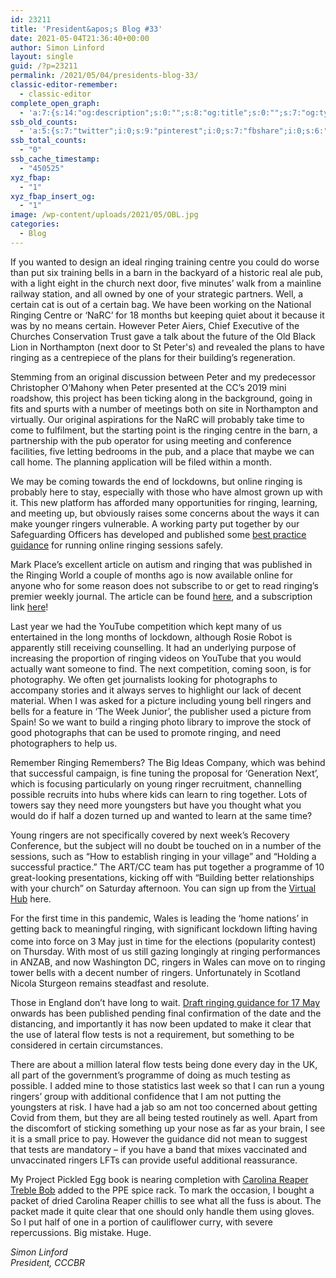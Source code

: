 ```yaml
---
id: 23211
title: 'President&apos;s Blog #33'
date: 2021-05-04T21:36:40+00:00
author: Simon Linford
layout: single
guid: /?p=23211
permalink: /2021/05/04/presidents-blog-33/
classic-editor-remember:
  - classic-editor
complete_open_graph:
  - 'a:7:{s:14:"og:description";s:0:"";s:8:"og:title";s:0:"";s:7:"og:type";s:0:"";s:12:"twitter:card";s:7:"summary";s:15:"twitter:creator";s:0:"";s:19:"twitter:description";s:0:"";s:8:"og:image";s:5:"23213";}'
ssb_old_counts:
  - 'a:5:{s:7:"twitter";i:0;s:9:"pinterest";i:0;s:7:"fbshare";i:0;s:6:"reddit";i:0;s:6:"tumblr";N;}'
ssb_total_counts:
  - "0"
ssb_cache_timestamp:
  - "450525"
xyz_fbap:
  - "1"
xyz_fbap_insert_og:
  - "1"
image: /wp-content/uploads/2021/05/OBL.jpg
categories:
  - Blog
---
```

If you wanted to design an ideal ringing training centre you could do worse than put six training bells in a barn in the backyard of a historic real ale pub, with a light eight in the church next door, five minutes’ walk from a mainline railway station, and all owned by one of your strategic partners. Well, a certain cat is out of a certain bag. We have been working on the National Ringing Centre or ‘NaRC’ for 18 months but keeping quiet about it because it was by no means certain. However Peter Aiers, Chief Executive of the Churches Conservation Trust gave a talk about the future of the Old Black Lion in Northampton (next door to St Peter&apos;s) and revealed the plans to have ringing as a centrepiece of the plans for their building’s regeneration.

Stemming from an original discussion between Peter and my predecessor Christopher O’Mahony when Peter presented at the CC’s 2019 mini roadshow, this project has been ticking along in the background, going in fits and spurts with a number of meetings both on site in Northampton and virtually. Our original aspirations for the NaRC will probably take time to come to fulfilment, but the starting point is the ringing centre in the barn, a partnership with the pub operator for using meeting and conference facilities, five letting bedrooms in the pub, and a place that maybe we can call home. The planning application will be filed within a month.

We may be coming towards the end of lockdowns, but online ringing is probably here to stay, especially with those who have almost grown up with it. This new platform has afforded many opportunities for ringing, learning, and meeting up, but obviously raises some concerns about the ways it can make younger ringers vulnerable. A working party put together by our Safeguarding Officers has developed and published some <a href="https://cccbr.org.uk/wp-content/uploads/2021/04/Safeguarding-Best-Practice-Guidance.pdf" target="_blank" rel="noopener">best practice guidance</a> for running online ringing sessions safely.

Mark Place’s excellent article on autism and ringing that was published in the Ringing World a couple of months ago is now available online for anyone who for some reason does not subscribe to or get to read ringing’s premier weekly journal. The article can be found <a href="http://ringingworld.co.uk/images/pdf/MarkPlaceAutisticSpectrumDisorder.pdf" target="_blank" rel="noopener">here</a>, and a subscription link <a href="https://www.ringingworld.co.uk/purchase/subscriptions.html" target="_blank" rel="noopener">here</a>!

Last year we had the YouTube competition which kept many of us entertained in the long months of lockdown, although Rosie Robot is apparently still receiving counselling. It had an underlying purpose of increasing the proportion of ringing videos on YouTube that you would actually want someone to find. The next competition, coming soon, is for photography. We often get journalists looking for photographs to accompany stories and it always serves to highlight our lack of decent material. When I was asked for a picture including young bell ringers and bells for a feature in ‘The Week Junior’, the publisher used a picture from Spain! So we want to build a ringing photo library to improve the stock of good photographs that can be used to promote ringing, and need photographers to help us.

Remember Ringing Remembers? The Big Ideas Company, which was behind that successful campaign, is fine tuning the proposal for ‘Generation Next’, which is focusing particularly on young ringer recruitment, channelling possible recruits into hubs where kids can learn to ring together. Lots of towers say they need more youngsters but have you thought what you would do if half a dozen turned up and wanted to learn at the same time?

Young ringers are not specifically covered by next week’s Recovery Conference, but the subject will no doubt be touched on in a number of the sessions, such as “How to establish ringing in your village” and “Holding a successful practice.” The ART/CC team has put together a programme of 10 great-looking presentations, kicking off with “Building better relationships with your church” on Saturday afternoon. You can sign up from the <a href="https://bb.ringingworld.co.uk/virtual-hub.php" target="_blank" rel="noopener">Virtual Hub</a> here.

For the first time in this pandemic, Wales is leading the ‘home nations’ in getting back to meaningful ringing, with significant lockdown lifting having come into force on 3<sup> </sup>May just in time for the elections (popularity contest) on Thursday. With most of us still gazing longingly at ringing performances in ANZAB, and now Washington DC, ringers in Wales can move on to ringing tower bells with a decent number of ringers. Unfortunately in Scotland Nicola Sturgeon remains steadfast and resolute.

Those in England don’t have long to wait. <a href="/coronavirus/guidance-17-may-to-21-june/" target="_blank" rel="noopener">Draft ringing guidance for 17 May</a> onwards has been published pending final confirmation of the date and the distancing, and importantly it has now been updated to make it clear that the use of lateral flow tests is not a requirement, but something to be considered in certain circumstances.

There are about a million lateral flow tests being done every day in the UK, all part of the government’s programme of doing as much testing as possible. I added mine to those statistics last week so that I can run a young ringers’ group with additional confidence that I am not putting the youngsters at risk. I have had a jab so am not too concerned about getting Covid from them, but they are all being tested routinely as well. Apart from the discomfort of sticking something up your nose as far as your brain, I see it is a small price to pay. However the guidance did not mean to suggest that tests are mandatory – if you have a band that mixes vaccinated and unvaccinated ringers LFTs can provide useful additional reassurance.

My Project Pickled Egg book is nearing completion with <a href="https://complib.org/method/41700" target="_blank" rel="noopener">Carolina Reaper Treble Bob</a> added to the PPE spice rack. To mark the occasion, I bought a packet of dried Carolina Reaper chillis to see what all the fuss is about. The packet made it quite clear that one should only handle them using gloves. So I put half of one in a portion of cauliflower curry, with severe repercussions. Big mistake. Huge.

_Simon Linford_  
_President, CCCBR_

&nbsp;

